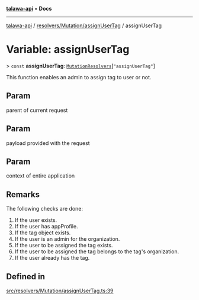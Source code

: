 [**talawa-api**](../../../../README.md) • **Docs**

***

[talawa-api](../../../../modules.md) / [resolvers/Mutation/assignUserTag](../README.md) / assignUserTag

# Variable: assignUserTag

\> `const` **assignUserTag**: [`MutationResolvers`](../../../../types/generatedGraphQLTypes/type-aliases/MutationResolvers.md)\[`"assignUserTag"`\]

This function enables an admin to assign tag to user or not.

## Param

parent of current request

## Param

payload provided with the request

## Param

context of entire application

## Remarks

The following checks are done:
1. If the user exists.
2. If the user has appProfile.
3. If the tag object exists.
4. If the user is an admin for the organization.
5. If the user to be assigned the tag exists.
6. If the user to be assigned the tag belongs to the tag's organization.
7. If the user already has the tag.

## Defined in

[src/resolvers/Mutation/assignUserTag.ts:39](https://github.com/PalisadoesFoundation/talawa-api/blob/a87b45a1c490c996c3a8a52e117ecbaa4742ef49/src/resolvers/Mutation/assignUserTag.ts#L39)
